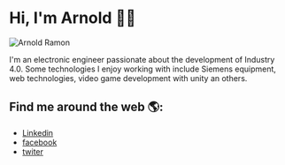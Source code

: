 # Hi, I'm Arnold 👨‍💻
![Arnold Ramon](https://github.com/ArnoldRA/Cursos/blob/master/Curso%20Responsive%20Design/assets/img/Arnold.png)

I'm an electronic engineer passionate about the development of Industry 4.0. Some technologies I enjoy working with include Siemens equipment, web technologies, video game development with unity an others. 

## Find me around the web 🌎:
  * [Linkedin](www.linkedin.com/in/arnold-jhanmpier-ramon-avila-84a38814b)
  * [facebook](https://www.facebook.com/arnulitu)
  * [twiter](https://twitter.com/ArnoldRamn1)
